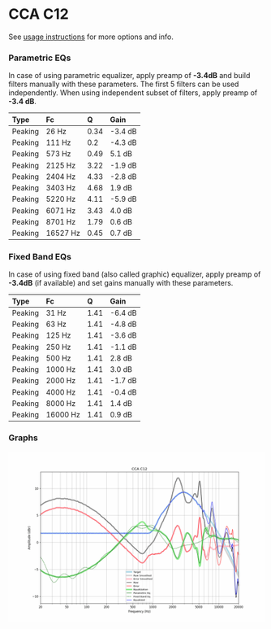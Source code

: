 # CCA C12
See [usage instructions](https://github.com/jaakkopasanen/AutoEq#usage) for more options and info.

### Parametric EQs
In case of using parametric equalizer, apply preamp of **-3.4dB** and build filters manually
with these parameters. The first 5 filters can be used independently.
When using independent subset of filters, apply preamp of **-3.4 dB**.

| Type    | Fc       |    Q | Gain    |
|:--------|:---------|:-----|:--------|
| Peaking | 26 Hz    | 0.34 | -3.4 dB |
| Peaking | 111 Hz   | 0.2  | -4.3 dB |
| Peaking | 573 Hz   | 0.49 | 5.1 dB  |
| Peaking | 2125 Hz  | 3.22 | -1.9 dB |
| Peaking | 2404 Hz  | 4.33 | -2.8 dB |
| Peaking | 3403 Hz  | 4.68 | 1.9 dB  |
| Peaking | 5220 Hz  | 4.11 | -5.9 dB |
| Peaking | 6071 Hz  | 3.43 | 4.0 dB  |
| Peaking | 8701 Hz  | 1.79 | 0.6 dB  |
| Peaking | 16527 Hz | 0.45 | 0.7 dB  |

### Fixed Band EQs
In case of using fixed band (also called graphic) equalizer, apply preamp of **-3.4dB**
(if available) and set gains manually with these parameters.

| Type    | Fc       |    Q | Gain    |
|:--------|:---------|:-----|:--------|
| Peaking | 31 Hz    | 1.41 | -6.4 dB |
| Peaking | 63 Hz    | 1.41 | -4.8 dB |
| Peaking | 125 Hz   | 1.41 | -3.6 dB |
| Peaking | 250 Hz   | 1.41 | -1.1 dB |
| Peaking | 500 Hz   | 1.41 | 2.8 dB  |
| Peaking | 1000 Hz  | 1.41 | 3.0 dB  |
| Peaking | 2000 Hz  | 1.41 | -1.7 dB |
| Peaking | 4000 Hz  | 1.41 | -0.4 dB |
| Peaking | 8000 Hz  | 1.41 | 1.4 dB  |
| Peaking | 16000 Hz | 1.41 | 0.9 dB  |

### Graphs
![](./CCA%20C12.png)